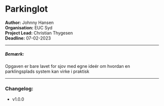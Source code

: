 ﻿# Parkinglot
**Author:** Johnny Hansen <br>
**Organisation:** EUC Syd <br>
**Project Lead:** Christian Thygesen <br>
**Deadline:** 07-02-2023

----
##### Bemærk: 
Opgaven er bare lavet for sjov med egne ideér om hvordan en parklingsplads system kan virke i praktisk

----
### Changelog:
- v1.0.0
  
 
